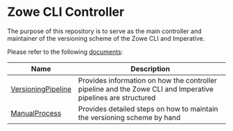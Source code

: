 # Zowe CLI Controller
The purpose of this repository is to serve as the main controller and maintainer of the versioning scheme of the Zowe CLI and Imperative.

Please refer to the following [documents](/docs/):

| Name | Description |
| ---- | ----------- |
| [VersioningPipeline] | Provides information on how the controller pipeline and the Zowe CLI and Imperative pipelines are structured |
| [ManualProcess]      | Provides detailed steps on how to maintain the versioning scheme by hand |

[VersioningPipeline]: VersioningPipeline.md
[ManualProcess]: ManualProcess.md